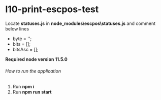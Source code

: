 # l10-print-escpos-test

Locate **statuses.js** in **node_modules\escpos\statuses.js** and comment below lines
* byte = '';
* bits = [];
* bitsAsc = [];

**Required node version 11.5.0**

###### How to run the application
1. Run **npm i**
1. Run **npm run start**